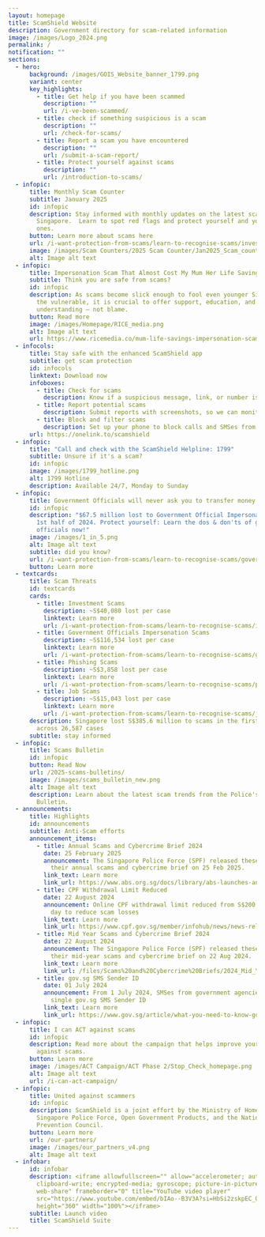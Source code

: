 ```yaml
---
layout: homepage
title: ScamShield Website
description: Government directory for scam-related information
image: /images/Logo_2024.png
permalink: /
notification: ""
sections:
  - hero:
      background: /images/GOIS_Website_banner_1799.png
      variant: center
      key_highlights:
        - title: Get help if you have been scammed
          description: ""
          url: /i-ve-been-scammed/
        - title: check if something suspicious is a scam
          description: ""
          url: /check-for-scams/
        - title: Report a scam you have encountered
          description: ""
          url: /submit-a-scam-report/
        - title: Protect yourself against scams
          description: ""
          url: /introduction-to-scams/
  - infopic:
      title: Monthly Scam Counter
      subtitle: January 2025
      id: infopic
      description: Stay informed with monthly updates on the latest scam statistics in
        Singapore.  Learn to spot red flags and protect yourself and your loved
        ones.
      button: Learn more about scams here
      url: /i-want-protection-from-scams/learn-to-recognise-scams/investment-scams/
      image: /images/Scam Counters/2025 Scam Counter/Jan2025_Scam_counter.jpg
      alt: Image alt text
  - infopic:
      title: Impersonation Scam That Almost Cost My Mum Her Life Savings
      subtitle: Think you are safe from scams?
      id: infopic
      description: As scams become slick enough to fool even younger Singaporeans and
        the vulnerable, it is crucial to offer support, education, and
        understanding — not blame.⁠
      button: Read more
      image: /images/Homepage/RICE_media.png
      alt: Image alt text
      url: https://www.ricemedia.co/mum-life-savings-impersonation-scam/
  - infocols:
      title: Stay safe with the enhanced ScamShield app
      subtitle: get scam protection
      id: infocols
      linktext: Download now
      infoboxes:
        - title: Check for scams
          description: Know if a suspicious message, link, or number is likely a scam
        - title: Report potential scams
          description: Submit reports with screenshots, so we can monitor them better
        - title: Block and filter scams
          description: Set up your phone to block calls and SMSes from scammers
      url: https://onelink.to/scamshield
  - infopic:
      title: "Call and check with the ScamShield Helpline: 1799"
      subtitle: Unsure if it's a scam?
      id: infopic
      image: /images/1799_hotline.png
      alt: 1799 Hotline
      description: Available 24/7, Monday to Sunday
  - infopic:
      title: Government Officials will never ask you to transfer money
      id: infopic
      description: "$67.5 million lost to Government Official Impersonation Scams in
        1st half of 2024. Protect yourself: Learn the dos & don'ts of government
        officials now!"
      image: /images/1_in_5.png
      alt: Image alt text
      subtitle: did you know?
      url: /i-want-protection-from-scams/learn-to-recognise-scams/government-officials-impersonation-scams/
      button: Learn more
  - textcards:
      title: Scam Threats
      id: textcards
      cards:
        - title: Investment Scams
          description: ~S$40,080 lost per case
          linktext: Learn more
          url: /i-want-protection-from-scams/learn-to-recognise-scams/investment-scams/
        - title: Government Officials Impersonation Scams
          description: ~S$116,534 lost per case
          linktext: Learn more
          url: /i-want-protection-from-scams/learn-to-recognise-scams/government-officials-impersonation-scams/
        - title: Phishing Scams
          description: ~S$3,858 lost per case
          linktext: Learn more
          url: /i-want-protection-from-scams/learn-to-recognise-scams/phishing-scams/
        - title: Job Scams
          description: ~S$15,043 lost per case
          linktext: Learn more
          url: /i-want-protection-from-scams/learn-to-recognise-scams/job-scams/
      description: Singapore lost S$385.6 million to scams in the first half of 2024
        across 26,587 cases
      subtitle: stay informed
  - infopic:
      title: Scams Bulletin
      id: infopic
      button: Read Now
      url: /2025-scams-bulletins/
      image: /images/scams_bulletin_new.png
      alt: Image alt text
      description: Learn about the latest scam trends from the Police's Monthly Scams
        Bulletin.
  - announcements:
      title: Highlights
      id: announcements
      subtitle: Anti-Scam efforts
      announcement_items:
        - title: Annual Scams and Cybercrime Brief 2024
          date: 25 February 2025
          announcement: The Singapore Police Force (SPF) released these latest figures in
            their annual scams and cybercrime brief on 25 Feb 2025.
          link_text: Learn more
          link_url: https://www.abs.org.sg/docs/library/abs-launches-anti-scam-mascot-design-competition.pdf
        - title: CPF Withdrawal Limit Reduced
          date: 22 August 2024
          announcement: Online CPF withdrawal limit reduced from S$200,000 to S$50,000 per
            day to reduce scam losses
          link_text: Learn more
          link_url: https://www.cpf.gov.sg/member/infohub/news/news-releases/lowering-of-maximum-daily-withdrawal-limit-to-50000-for-online-cpf-withdrawals-to-strengthen-safeguards-against-scams
        - title: Mid Year Scams and Cybercrime Brief 2024
          date: 22 August 2024
          announcement: The Singapore Police Force (SPF) released these latest figures in
            their mid-year scams and cybercrime brief on 22 Aug 2024.
          link_text: Learn more
          link_url: /files/Scams%20and%20Cybercrime%20Briefs/2024_Mid_Year_SCC_Brief.pdf
        - title: gov.sg SMS Sender ID
          date: 01 July 2024
          announcement: From 1 July 2024, SMSes from government agencies will come from a
            single gov.sg SMS Sender ID
          link_text: Learn more
          link_url: https://www.gov.sg/article/what-you-need-to-know-govsg-sms-sender-id
  - infopic:
      title: I can ACT against scams
      id: infopic
      description: Read more about the campaign that helps improve your defences
        against scams.
      button: Learn more
      image: /images/ACT Campaign/ACT Phase 2/Stop_Check_homepage.png
      alt: Image alt text
      url: /i-can-act-campaign/
  - infopic:
      title: United against scammers
      id: infopic
      description: ScamShield is a joint effort by the Ministry of Home Affairs, the
        Singapore Police Force, Open Government Products, and the National Crime
        Prevention Council.
      button: Learn more
      url: /our-partners/
      image: /images/our_partners_v4.png
      alt: Image alt text
  - infobar:
      id: infobar
      description: <iframe allowfullscreen="" allow="accelerometer; autoplay;
        clipboard-write; encrypted-media; gyroscope; picture-in-picture;
        web-share" frameborder="0" title="YouTube video player"
        src="https://www.youtube.com/embed/bIAo--B3V3A?si=HbSi2zskpEC_07oR"
        height="360" width="100%"></iframe>
      subtitle: Launch video
      title: ScamShield Suite
---
```


